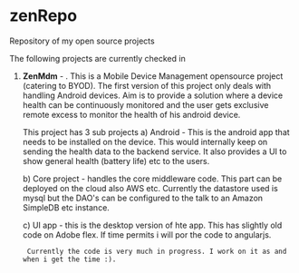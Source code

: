 # zenRepo
Repository of my open source projects

The following projects are currently checked in

1. <strong>ZenMdm</strong> - . 
   This is a Mobile Device Management opensource project (catering to BYOD). The first version of this project only deals with handling Android devices.
   Aim is to provide a solution where a device health can be continuously monitored and the user gets exclusive remote excess to monitor the 
   health of his android device.
   
   This project has 3 sub projects
     a) Android - This is the android app that needs to be installed on the device. This would internally keep on sending the health data 
        to the backend service. It also provides a UI to show general health (battery life) etc to the users.
        
      b) Core project - handles the core middleware code. This part can be deployed on the cloud also AWS etc. Currently the datastore
         used is mysql but the DAO's can be configured to the talk to an Amazon SimpleDB etc instance.
         
      c) UI app - this is the desktop version of hte app. This has slightly old code on Adobe flex. If time permits i will por the code 
         to angularjs.
        
        Currently the code is very much in progress. I work on it as and when i get the time :). 
